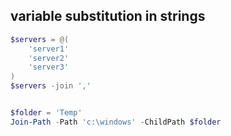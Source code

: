 ## variable substitution in strings
``````powershell
$servers = @(
    'server1'
    'server2'
    'server3'
)
$servers -join ','


$folder = 'Temp'
Join-Path -Path 'c:\windows' -ChildPath $folder